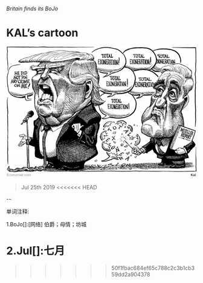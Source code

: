 ###### Britain finds its BoJo

# KAL’s cartoon 

![image](images/20190727_WWD000_0.jpg) 

> Jul 25th 2019 
<<<<<<< HEAD

-- 

 单词注释:

1.BoJo[]:[网络] 伯爵；母情；坊城 

2.Jul[]:七月 
=======
>>>>>>> 50f1fbac684ef65c788c2c3b1cb359dd2a904378


